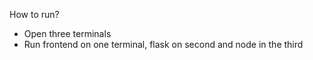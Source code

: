 How to run?

- Open three terminals
- Run frontend on one terminal, flask on second and node in the third
